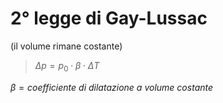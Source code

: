 # 2° legge di Gay-Lussac

(il volume rimane costante)

> $\Delta p = p_0 \cdot \beta \cdot \Delta T$

$\beta = coefficiente \ di \ dilatazione \ a \ volume \ costante$
